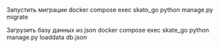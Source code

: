 
Запустить миграции
docker compose exec skato_go python manage.py migrate

Загрузить базу данных из json
docker compose exec skate_go python manage.py loaddata db.json


